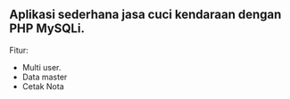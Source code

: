 Aplikasi sederhana jasa cuci kendaraan dengan PHP MySQLi.
---
Fitur:
- Multi user.
- Data master
- Cetak Nota
